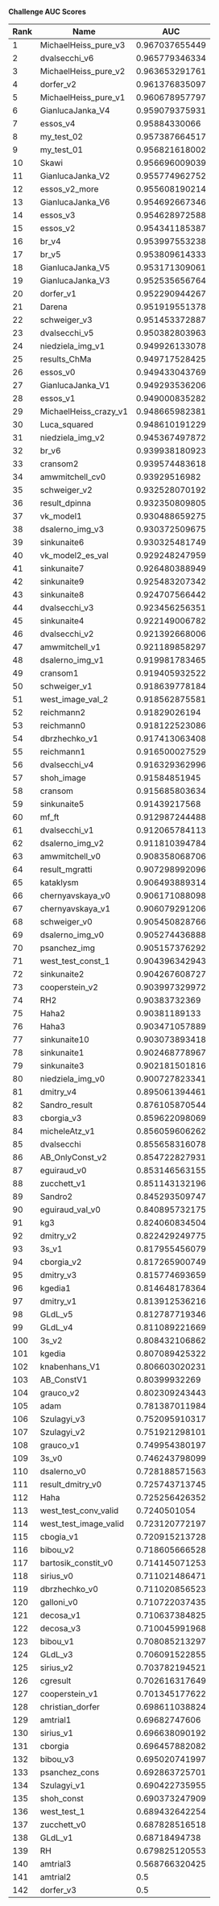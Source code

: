 **Challenge AUC Scores**


|Rank|Name|AUC|
|----|-----|---|
|1|MichaelHeiss_pure_v3|0.967037655449| 
|2|dvalsecchi_v6|0.965779346334| 
|3|MichaelHeiss_pure_v2|0.963653291761| 
|4|dorfer_v2|0.961376835097| 
|5|MichaelHeiss_pure_v1|0.960678957797| 
|6|GianlucaJanka_V4|0.959079375931| 
|7|essos_v4|0.95884330066| 
|8|my_test_02|0.957387664517| 
|9|my_test_01|0.956821618002| 
|10|Skawi|0.956696009039| 
|11|GianlucaJanka_V2|0.955774962752| 
|12|essos_v2_more|0.955608190214| 
|13|GianlucaJanka_V6|0.954692667346| 
|14|essos_v3|0.954628972588| 
|15|essos_v2|0.954341185387| 
|16|br_v4|0.953997553238| 
|17|br_v5|0.953809614333| 
|18|GianlucaJanka_V5|0.953171309061| 
|19|GianlucaJanka_V3|0.952535656764| 
|20|dorfer_v1|0.952290944267| 
|21|Darena|0.951919551378| 
|22|schweiger_v3|0.951453372887| 
|23|dvalsecchi_v5|0.950382803963| 
|24|niedziela_img_v1|0.949926133078| 
|25|results_ChMa|0.949717528425| 
|26|essos_v0|0.949433043769| 
|27|GianlucaJanka_V1|0.949293536206| 
|28|essos_v1|0.949000835282| 
|29|MichaelHeiss_crazy_v1|0.948665982381| 
|30|Luca_squared|0.948610191229| 
|31|niedziela_img_v2|0.945367497872| 
|32|br_v6|0.939938180923| 
|33|cransom2|0.939574483618| 
|34|amwmitchell_cv0|0.93929516982| 
|35|schweiger_v2|0.932528070192| 
|36|result_dpinna|0.932350809805| 
|37|vk_model1|0.930488659275| 
|38|dsalerno_img_v3|0.930372509675| 
|39|sinkunaite6|0.930325481749| 
|40|vk_model2_es_val|0.929248247959| 
|41|sinkunaite7|0.926480388949| 
|42|sinkunaite9|0.925483207342| 
|43|sinkunaite8|0.924707566442| 
|44|dvalsecchi_v3|0.923456256351| 
|45|sinkunaite4|0.922149006782| 
|46|dvalsecchi_v2|0.921392668006| 
|47|amwmitchell_v1|0.921189858297| 
|48|dsalerno_img_v1|0.919981783465| 
|49|cransom1|0.919405932522| 
|50|schweiger_v1|0.918639778184| 
|51|west_image_val_2|0.918562875581| 
|52|reichmann2|0.91829026194| 
|53|reichmann0|0.918122523086| 
|54|dbrzhechko_v1|0.917413063408| 
|55|reichmann1|0.916500027529| 
|56|dvalsecchi_v4|0.916329362996| 
|57|shoh_image|0.91584851945| 
|58|cransom|0.915685803634| 
|59|sinkunaite5|0.91439217568| 
|60|mf_ft|0.912987244488| 
|61|dvalsecchi_v1|0.912065784113| 
|62|dsalerno_img_v2|0.911810394784| 
|63|amwmitchell_v0|0.908358068706| 
|64|result_mgratti|0.907298992096| 
|65|kataklysm|0.906493889314| 
|66|chernyavskaya_v0|0.906171088098| 
|67|chernyavskaya_v1|0.906079291206| 
|68|schweiger_v0|0.905450828766| 
|69|dsalerno_img_v0|0.905274436888| 
|70|psanchez_img|0.905157376292| 
|71|west_test_const_1|0.904396342943| 
|72|sinkunaite2|0.904267608727| 
|73|cooperstein_v2|0.903997329972| 
|74|RH2|0.90383732369| 
|75|Haha2|0.90381189133| 
|76|Haha3|0.903471057889| 
|77|sinkunaite10|0.903073893418| 
|78|sinkunaite1|0.902468778967| 
|79|sinkunaite3|0.902181501816| 
|80|niedziela_img_v0|0.900727823341| 
|81|dmitry_v4|0.895061394461| 
|82|Sandro_result|0.876105870544| 
|83|cborgia_v3|0.859622098069| 
|84|micheleAtz_v1|0.856059606262| 
|85|dvalsecchi|0.855658316078| 
|86|AB_OnlyConst_v2|0.854722827931| 
|87|eguiraud_v0|0.853146563155| 
|88|zucchett_v1|0.851143132196| 
|89|Sandro2|0.845293509747| 
|90|eguiraud_val_v0|0.840895732175| 
|91|kg3|0.824060834504| 
|92|dmitry_v2|0.822429249775| 
|93|3s_v1|0.817955456079| 
|94|cborgia_v2|0.817265900749| 
|95|dmitry_v3|0.815774693659| 
|96|kgedia1|0.814648178364| 
|97|dmitry_v1|0.813912536216| 
|98|GLdL_v5|0.812787719346| 
|99|GLdL_v4|0.811089221669| 
|100|3s_v2|0.808432106862| 
|101|kgedia|0.807089425322| 
|102|knabenhans_V1|0.806603020231| 
|103|AB_ConstV1|0.80399932269| 
|104|grauco_v2|0.802309243443| 
|105|adam|0.781387011984| 
|106|Szulagyi_v3|0.752095910317| 
|107|Szulagyi_v2|0.751921298101| 
|108|grauco_v1|0.749954380197| 
|109|3s_v0|0.746243798099| 
|110|dsalerno_v0|0.728188571563| 
|111|result_dmitry_v0|0.725743713745| 
|112|Haha|0.725256426352| 
|113|west_test_conv_valid|0.7240501054| 
|114|west_test_image_valid|0.723120772197| 
|115|cbogia_v1|0.720915213728| 
|116|bibou_v2|0.718605666528| 
|117|bartosik_constit_v0|0.714145071253| 
|118|sirius_v0|0.711021486471| 
|119|dbrzhechko_v0|0.711020856523| 
|120|galloni_v0|0.710722037435| 
|121|decosa_v1|0.710637384825| 
|122|decosa_v3|0.710045991968| 
|123|bibou_v1|0.708085213297| 
|124|GLdL_v3|0.706091522855| 
|125|sirius_v2|0.703782194521| 
|126|cgresult|0.702616317649| 
|127|cooperstein_v1|0.701345177622| 
|128|christian_dorfer|0.698611038824| 
|129|amtrial1|0.69682747606| 
|130|sirius_v1|0.696638090192| 
|131|cborgia|0.696457882082| 
|132|bibou_v3|0.695020741997| 
|133|psanchez_cons|0.692863725701| 
|134|Szulagyi_v1|0.690422735955| 
|135|shoh_const|0.690373247909| 
|136|west_test_1|0.689432642254| 
|137|zucchett_v0|0.687828516518| 
|138|GLdL_v1|0.68718494738| 
|139|RH|0.679825120553| 
|140|amtrial3|0.568766320425| 
|141|amtrial2|0.5| 
|142|dorfer_v3|0.5| 
